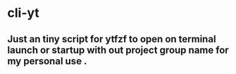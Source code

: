 # cli-yt

## Just an tiny script for ytfzf to open on terminal launch or  startup with out project group name for my personal use .

